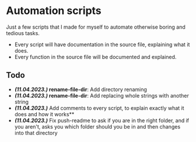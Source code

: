 # Automation scripts
Just a few scripts that I made for myself to automate otherwise boring and tedious tasks.
- Every script will have documentation in the source file, explaining what it does.
- Every function in the source file will be documented and explained.

## Todo
- ***(11.04.2023.)* rename-file-dir**: Add directory renaming
- ***(11.04.2023.)* rename-file-dir**: Add replacing whole strings with another string
- ***(11.04.2023.)*** Add comments to every script, to explain exactly what it does and how it works**
- ***(11.04.2023.)*** Fix push-readme to ask if you are in the right folder, and if you aren't, asks you which folder should you be in and then changes into that directory